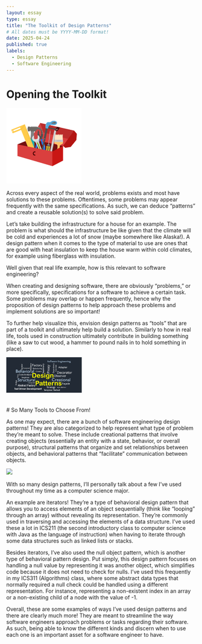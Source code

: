 ```yaml
---
layout: essay
type: essay
title: "The Toolkit of Design Patterns"
# All dates must be YYYY-MM-DD format!
date: 2025-04-24
published: true
labels:
  - Design Patterns
  - Software Engineering
---
```



# Opening the Toolkit
<div>
<img width="200px" class="rounded float-start" src="../img/design-patterns/toolbox.png">
</div>

<p>
Across every aspect of the real world, problems exists and most have solutions to these problems. Oftentimes, some problems may appear frequently with the same specifications. As such, we can deduce “patterns” and create a reusable solution(s) to solve said problem. 

Let’s take building the infrastructure for a house for an example. The problem is what should the infrastructure be like given that the climate will be cold and experiences a lot of snow (maybe somewhere like Alaska!). A design pattern when it comes to the type of material to use are ones that are good with heat insulation to keep the house warm within cold climates, for example using fiberglass with insulation.

Well given that real life example, how is this relevant to software engineering?

When creating and designing software, there are obviously “problems,” or more specifically, specifications for a software to achieve a certain task. Some problems may overlap or happen frequently, hence why the proposition of design patterns to help approach these problems and implement solutions are so important! 

To further help visualize this, envision design patterns as “tools” that are part of a toolkit and ultimately help build a solution. Similarly to how in real life, tools used in construction ultimately contribute in building something (like a saw to cut wood, a hammer to pound nails in to hold something in place).
</p>

<div class="text-center">
<img width="200px" class="img-fluid" src="../img/design-patterns/design-patterns.png">
</div>
<br>
<br>
# So Many Tools to Choose From!

As one may expect, there are a bunch of software engineering design patterns! They are also categorized to help represent what type of problem they’re meant to solve. These include creational patterns that involve creating objects (essentially an entity with a state, behavior, or overall purpose), structural patterns that organize and set relationships between objects, and behavioral patterns that “facilitate” communication between objects.

<div class="text-center p-4">
  <img class="img-fluid" src="../img/coding-standards/design-pattern-types.png">
</div>

With so many design patterns, I’ll personally talk about a few I’ve used throughout my time as a computer science major.

An example are iterators! They’re a type of behavioral design pattern that allows you to access elements of an object sequentially (think like “looping” through an array) without revealing its representation. They’re commonly used in traversing and accessing the elements of a data structure. I’ve used these a lot in ICS211 (the second introductory class to computer science with Java as the language of instruction) when having to iterate through some data structures such as linked lists or stacks. 

Besides iterators, I’ve also used the null object pattern, which is another type of behavioral pattern design. Put simply, this design pattern focuses on handling a null value by representing it was another object, which simplifies code because it does not need to check for nulls. I’ve used this frequently in my ICS311 (Algorithms) class, where some abstract data types that normally required a null check could be handled using a different representation. For instance, representing a non-existent index in an array or a non-existing child of a node with the value of -1. 

Overall, these are some examples of ways I’ve used design patterns and there are clearly much more! They are meant to streamline the way software engineers approach problems or tasks regarding their software. As such, being able to know the different kinds and discern when to use each one is an important asset for a software engineer to have.




